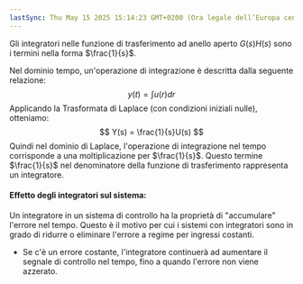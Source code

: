 ```yaml
---
lastSync: Thu May 15 2025 15:14:23 GMT+0200 (Ora legale dell’Europa centrale)
---
```

Gli integratori nelle funzione di trasferimento ad anello aperto $G(s) H(s)$ sono i termini nella forma $\frac{1}{s}$.

Nel dominio tempo, un'operazione di integrazione è descritta dalla seguente relazione:
$$
y(t) = \int u(r) dr
$$
Applicando la Trasformata di Laplace (con condizioni iniziali nulle), otteniamo:
$$
Y(s) = \frac{1}{s}U(s)
$$
Quindi nel dominio di Laplace, l'operazione di integrazione nel tempo corrisponde a una moltiplicazione per $\frac{1}{s}$. Questo termine $\frac{1}{s}$ nel denominatore della funzione di trasferimento rappresenta un integratore.

#### Effetto degli integratori sul sistema:
Un integratore in un sistema di controllo ha la proprietà di "accumulare" l'errore nel tempo. Questo è il motivo per cui i sistemi con integratori sono in grado di ridurre o eliminare l'errore a regime per ingressi costanti.
- Se c'è un errore costante, l'integratore continuerà ad aumentare il segnale di controllo nel tempo, fino a quando l'errore non viene azzerato.